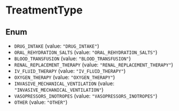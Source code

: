 # TreatmentType

## Enum

- `DRUG_INTAKE` (value: `"DRUG_INTAKE"`)
- `ORAL_REHYDRATION_SALTS` (value: `"ORAL_REHYDRATION_SALTS"`)
- `BLOOD_TRANSFUSION` (value: `"BLOOD_TRANSFUSION"`)
- `RENAL_REPLACEMENT_THERAPY` (value: `"RENAL_REPLACEMENT_THERAPY"`)
- `IV_FLUID_THERAPY` (value: `"IV_FLUID_THERAPY"`)
- `OXYGEN_THERAPY` (value: `"OXYGEN_THERAPY"`)
- `INVASIVE_MECHANICAL_VENTILATION` (value: `"INVASIVE_MECHANICAL_VENTILATION"`)
- `VASOPRESSORS_INOTROPES` (value: `"VASOPRESSORS_INOTROPES"`)
- `OTHER` (value: `"OTHER"`)
